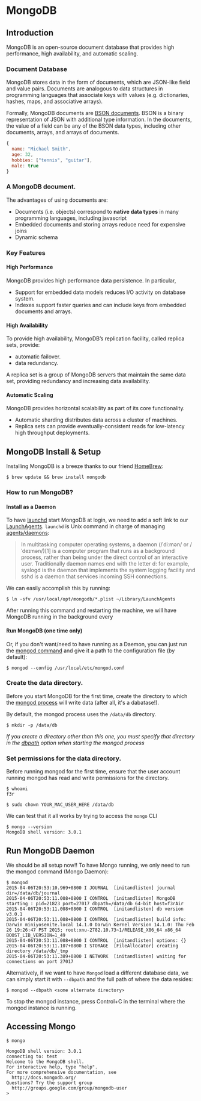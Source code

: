 # MongoDB

## Introduction

MongoDB is an open-source document database that provides high performance, high availability, and automatic scaling.

### Document Database
MongoDB stores data in the form of documents, which are JSON-like field and value pairs. Documents are analogous to data structures in programming languages that associate keys with values (e.g. dictionaries, hashes, maps, and associative arrays).

Formally, MongoDB documents are [BSON documents](http://docs.mongodb.org/manual/reference/glossary/#term-bson). BSON is a binary representation of JSON with additional type information. In the documents, the value of a field can be any of the BSON data types, including other documents, arrays, and arrays of documents.

```js
{
  name: "Michael Smith",
  age: 32,
  hobbies: ["tennis", "guitar"],
  male: true
}
```

### A MongoDB document.
The advantages of using documents are:

- Documents (i.e. objects) correspond to **native data types** in many programming languages, including javascript
- Embedded documents and storing arrays reduce need for expensive joins
- Dynamic schema

### Key Features

#### High Performance
MongoDB provides high performance data persistence. In particular,

- Support for embedded data models reduces I/O activity on database system.
- Indexes support faster queries and can include keys from embedded documents and arrays.

#### High Availability
To provide high availability, MongoDB’s replication facility, called replica sets, provide:

- automatic failover.
- data redundancy.

A replica set is a group of MongoDB servers that maintain the same data set, providing redundancy and increasing data availability.

#### Automatic Scaling
MongoDB provides horizontal scalability as part of its core functionality.

- Automatic sharding distributes data across a cluster of machines.
- Replica sets can provide eventually-consistent reads for low-latency high throughput deployments.

## MongoDB Install & Setup

Installing MongoDB is a breeze thanks to our friend [HomeBrew](http://brew.sh/):

```
$ brew update && brew install mongodb
```

### How to run MongoDB?

#### Install as a Daemon
To have [launchd](https://developer.apple.com/library/mac/documentation/Darwin/Reference/ManPages/man8/launchd.8.html#//apple_ref/doc/man/8/launchd) start MongoDB at login, we need to add a soft link to our [LaunchAgents](https://developer.apple.com/library/mac/documentation/MacOSX/Conceptual/BPSystemStartup/Chapters/CreatingLaunchdJobs.html). `launchd` is Unix command in charge of managing  [agents/daemons](http://en.wikipedia.org/wiki/Daemon_%28computing%29):

> In multitasking computer operating systems, a daemon (/ˈdiːmən/ or /ˈdeɪmən/)[1] is a computer program that runs as a background process, rather than being under the direct control of an interactive user. Traditionally daemon names end with the letter d: for example, syslogd is the daemon that implements the system logging facility and sshd is a daemon that services incoming SSH connections.

We can easily accomplish this by running:

```
$ ln -sfv /usr/local/opt/mongodb/*.plist ~/Library/LaunchAgents
```

After running this command and restarting the machine, we will have MongoDB running in the background every

#### Run MongoDB (one time only)

Or, if you don't want/need to have running as a Daemon, you can just run the [mongod command](http://docs.mongodb.org/manual/reference/program/mongod/#bin.mongod) and give it a path to the configuration file (by default):

```
$ mongod --config /usr/local/etc/mongod.conf
```

### Create the data directory.

Before you start MongoDB for the first time, create the directory to which the [mongod process](http://docs.mongodb.org/manual/reference/program/mongod/#bin.mongod) will write data (after all, it's a dabatase!).

By default, the mongod process uses the `/data/db` directory.

```
$ mkdir -p /data/db
```

*If you create a directory other than this one, you must specify that directory in the [dbpath](http://docs.mongodb.org/manual/reference/configuration-options/#storage.dbPath) option when starting the mongod process*

### Set permissions for the data directory.

Before running mongod for the first time, ensure that the user account running mongod has read and write permissions for the directory.


```
$ whoami
f3r

$ sudo chown YOUR_MAC_USER_HERE /data/db
```

We can test that it all works by trying to access the `mongo` CLI

```
$ mongo --version
MongoDB shell version: 3.0.1
```

## Run MongoDB Daemon

We should be all setup now!! To have Mongo running, we only need to run the mongod command (Mongo Daemon):

```
$ mongod
2015-04-06T20:53:10.969+0800 I JOURNAL  [initandlisten] journal dir=/data/db/journal
2015-04-06T20:53:11.008+0800 I CONTROL  [initandlisten] MongoDB starting : pid=21823 port=27017 dbpath=/data/db 64-bit host=f3rAir
2015-04-06T20:53:11.008+0800 I CONTROL  [initandlisten] db version v3.0.1
2015-04-06T20:53:11.008+0800 I CONTROL  [initandlisten] build info: Darwin miniyosemite.local 14.1.0 Darwin Kernel Version 14.1.0: Thu Feb 26 19:26:47 PST 2015; root:xnu-2782.10.73~1/RELEASE_X86_64 x86_64 BOOST_LIB_VERSION=1_49
2015-04-06T20:53:11.008+0800 I CONTROL  [initandlisten] options: {}
2015-04-06T20:53:11.107+0800 I STORAGE  [FileAllocator] creating directory /data/db/_tmp
2015-04-06T20:53:11.389+0800 I NETWORK  [initandlisten] waiting for connections on port 27017
```

Alternatively, if we want to have `Mongod` load a different database data, we can simply start it with `--dbpath` and the full path of where the data resides:

```
$ mongod --dbpath <some alternate directory>

```

To stop the mongod instance, press Control+C in the terminal where the mongod instance is running.


## Accessing Mongo

```
$ mongo

MongoDB shell version: 3.0.1
connecting to: test
Welcome to the MongoDB shell.
For interactive help, type "help".
For more comprehensive documentation, see
  http://docs.mongodb.org/
Questions? Try the support group
  http://groups.google.com/group/mongodb-user
>
```
